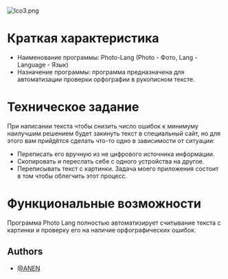 
![Ico3.png](https://i.postimg.cc/rsRNXWm2/Ico3.png)


# Краткая характеристика
+ Наименование программы: Photo-Lang (Photo - Фото, Lang - Language - Язык)
+ Назначение программы: программа предназначена для автоматизации проверки орфографии в рукописном тексте.


# Техническое задание
При написании текста чтобы снизить число ошибок к минимуму наилучшим решением будет закинуть текст в специальный сайт, но для этого вам прийдётся сделать что-то одно в зависимости от ситуации:  
+ Переписать его вручную из не цифрового источника информации.
+ Скопировать и переслать себе с одного устройства на другое.
+ Переписывать текст с картинки.
Задача моего приложения состоит в том чтобы облегчить этот процесс.


# Функциональные возможности
Программа Photo Lang полностью автоматизирует считывание текста с картинки и проверку его на наличие орфографических ошибок.

## Authors

- [@ANEN](https://github.com/DangerousANEN)

